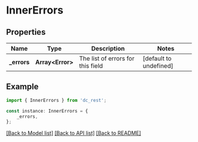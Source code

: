 # InnerErrors


## Properties

Name | Type | Description | Notes
------------ | ------------- | ------------- | -------------
**_errors** | **Array&lt;Error&gt;** | The list of errors for this field | [default to undefined]

## Example

```typescript
import { InnerErrors } from 'dc_rest';

const instance: InnerErrors = {
    _errors,
};
```

[[Back to Model list]](../README.md#documentation-for-models) [[Back to API list]](../README.md#documentation-for-api-endpoints) [[Back to README]](../README.md)
